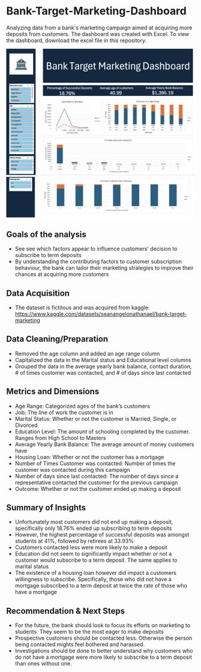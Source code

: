 # Bank-Target-Marketing-Dashboard
Analyzing data from a bank's marketing campaign aimed at acquiring more deposits from customers. The dashboard was created with Excel. To view the dashboard, download the excel file in this repository.

![](./dashboard-screenshot1.png)
![](./dashboard-screenshot2.png)

## Goals of the analysis
* See see which factors appear to influence customers’ decision to subscribe to term deposits
* By understanding the contributing factors to customer subscription behaviour, the bank can tailor their marketing strategies to improve their chances at acquiring more customers

## Data Acquisition
* The dataset is fictitous and was acquired from kaggle: https://www.kaggle.com/datasets/seanangelonathanael/bank-target-marketing 

## Data Cleaning/Preparation 
* Removed the age column and added an age range column
* Capitalized the data in the Marital status and Educational level columns
* Grouped the data in the average yearly bank balance, contact duration, # of times customer was contacted, and # of days since last contacted

## Metrics and Dimensions
* Age Range: Categorized ages of the bank’s customers
* Job: The line of work the customer is in
* Marital Status: Whether or not the customer is Married, Single, or Divorced
* Education Level: The amount of schooling completed by the customer. Ranges from High School to Masters
* Average Yearly Bank Balance: The average amount of money customers have
* Housing Loan: Whether or not the customer has a mortgage
* Number of Times Customer was contacted: Number of times the customer was contacted during this campaign
* Number of days since last contacted: The number of days since a representative contacted the customer for the previous campaign
* Outcome: Whether or not the customer ended up making a deposit

## Summary of Insights
* Unfortunately most customers did not end up making a deposit, specifically only 18.76% ended up subscribing to term deposits
* However, the highest percentage of successful deposits was amongst students at 41%, followed by retirees at 33.93%
* Customers contacted less were more likely to make a deposit
* Education did not seem to significantly impact whether or not a customer would subscribe to a term deposit. The same applies to marital status
* The existence of a housing loan however did impact a customers willingness to subscribe. Specifically, those who did not have a mortgage subscribed to a term deposit at twice the rate of those who have a mortgage

## Recommendation & Next Steps
* For the future, the bank should look to focus its efforts on marketing to students. They seem to be the most eager to make deposits
* Prospective customers should be contacted less. Otherwise the person being contacted mights feel bothered and harassed.
* Investigations should be done to better understand why customers who do not have a mortgage were more likely to subscribe to a term deposit than ones without one.


